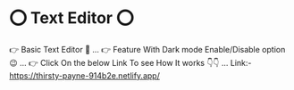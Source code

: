 # ⭕ Text Editor ⭕
👉 Basic Text Editor 👊 ...
👉 Feature With Dark mode Enable/Disable option 😉 ...
👉 Click On the below Link To see How It works 👇👇 ...
Link:-https://thirsty-payne-914b2e.netlify.app/
